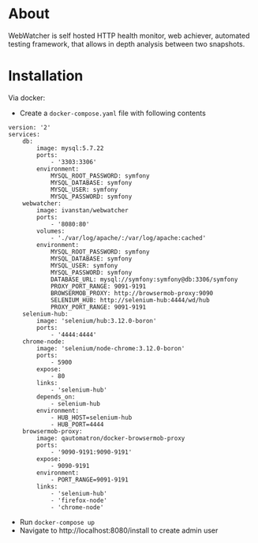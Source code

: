 About
====

WebWatcher is self hosted HTTP health monitor, web achiever, automated testing framework, that allows in depth analysis between two 
snapshots.

Installation
====

Via docker: 

- Create a `docker-compose.yaml` file with following contents

```
version: '2'
services:
    db:
        image: mysql:5.7.22
        ports:
            - '3303:3306'
        environment:
            MYSQL_ROOT_PASSWORD: symfony
            MYSQL_DATABASE: symfony
            MYSQL_USER: symfony
            MYSQL_PASSWORD: symfony
    webwatcher:
        image: ivanstan/webwatcher
        ports:
            - '8080:80'
        volumes:
            - './var/log/apache/:/var/log/apache:cached'
        environment:
            MYSQL_ROOT_PASSWORD: symfony
            MYSQL_DATABASE: symfony
            MYSQL_USER: symfony
            MYSQL_PASSWORD: symfony
            DATABASE_URL: mysql://symfony:symfony@db:3306/symfony
            PROXY_PORT_RANGE: 9091-9191
            BROWSERMOB_PROXY: http://browsermob-proxy:9090
            SELENIUM_HUB: http://selenium-hub:4444/wd/hub
            PROXY_PORT_RANGE: 9091-9191
    selenium-hub:
        image: 'selenium/hub:3.12.0-boron'
        ports:
            - '4444:4444'
    chrome-node:
        image: 'selenium/node-chrome:3.12.0-boron'
        ports:
            - 5900
        expose:
            - 80
        links:
            - 'selenium-hub'
        depends_on:
            - selenium-hub
        environment:
            - HUB_HOST=selenium-hub
            - HUB_PORT=4444
    browsermob-proxy:
        image: qautomatron/docker-browsermob-proxy
        ports:
            - '9090-9191:9090-9191'
        expose:
            - 9090-9191
        environment:
            - PORT_RANGE=9091-9191
        links:
            - 'selenium-hub'
            - 'firefox-node'
            - 'chrome-node'
```
- Run `docker-compose up`
- Navigate to http://localhost:8080/install to create admin user
